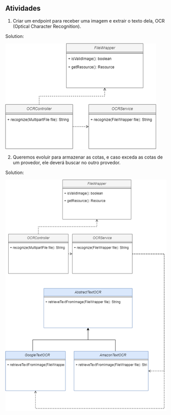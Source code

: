 ## Atividades

1. Criar um endpoint para receber uma imagem e extrair o texto dela, OCR (Optical Character Recognition).

Solution:

![1_SRP.png](images/1_SRP.png)

2. Queremos evoluir para armazenar as cotas, e caso exceda as cotas de um provedor, ele deverá buscar no outro provedor.

Solution:

![2_OCP.png](images/3_OCP.png)
